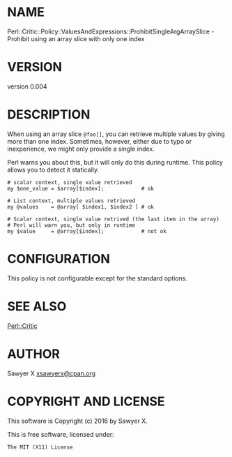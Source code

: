 # NAME

Perl::Critic::Policy::ValuesAndExpressions::ProhibitSingleArgArraySlice - Prohibit using an array slice with only one index

# VERSION

version 0.004

# DESCRIPTION

When using an array slice `@foo[]`, you can retrieve multiple values by
giving more than one index. Sometimes, however, either due to typo or
inexperience, we might only provide a single index.

Perl warns you about this, but it will only do this during runtime. This
policy allows you to detect it statically.

    # scalar context, single value retrieved
    my $one_value = $array[$index];            # ok

    # List context, multiple values retrieved
    my @values    = @array[ $index1, $index2 ] # ok

    # Scalar context, single value retrived (the last item in the array)
    # Perl will warn you, but only in runtime
    my $value     = @array[$index];            # not ok

# CONFIGURATION

This policy is not configurable except for the standard options.

# SEE ALSO

[Perl::Critic](https://metacpan.org/pod/Perl::Critic)

# AUTHOR

Sawyer X <xsawyerx@cpan.org>

# COPYRIGHT AND LICENSE

This software is Copyright (c) 2016 by Sawyer X.

This is free software, licensed under:

    The MIT (X11) License

